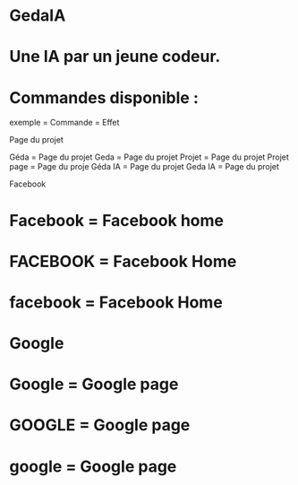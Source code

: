 # GedaIA

# Une IA par un jeune codeur.




# Commandes disponible :


exemple = Commande = Effet


Page du projet

  Géda = Page du projet
  Geda = Page du projet
  Projet = Page du projet
  Projet page = Page du proje
  Géda IA = Page du projet
  Geda IA = Page du projet
 
Facebook

# Facebook = Facebook home
# FACEBOOK = Facebook Home
# facebook = Facebook Home
  
  # Google
 
# Google = Google page
# GOOGLE = Google page
# google = Google page
